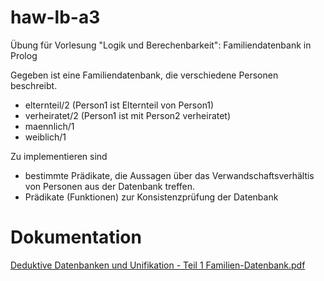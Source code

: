 # haw-lb-a3
Übung für Vorlesung "Logik und Berechenbarkeit": Familiendatenbank in Prolog

Gegeben ist eine Familiendatenbank, die verschiedene Personen beschreibt.
- elternteil/2 (Person1 ist Elternteil von Person1)
- verheiratet/2 (Person1 ist mit Person2 verheiratet)
- maennlich/1
- weiblich/1

Zu implementieren sind
- bestimmte Prädikate, die Aussagen über das Verwandschaftsverhältis von Personen aus der Datenbank treffen.
- Prädikate (Funktionen) zur Konsistenzprüfung der Datenbank

# Dokumentation
[Deduktive Datenbanken und Unifikation - Teil 1 Familien-Datenbank.pdf](Deduktive_Datenbanken_und_Unifikation_-_Teil_1_Familien-Datenbank.pdf)
